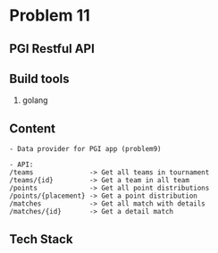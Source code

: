 # Problem 11

## PGI Restful API

## Build tools
1. golang

## Content
    - Data provider for PGI app (problem9)

    - API:
    /teams				-> Get all teams in tournament
    /teams/{id}			-> Get a team in all team
    /points				-> Get all point distributions
    /points/{placement}	-> Get a point distribution
    /matches			-> Get all match with details
    /matches/{id}		-> Get a detail match

## Tech Stack

